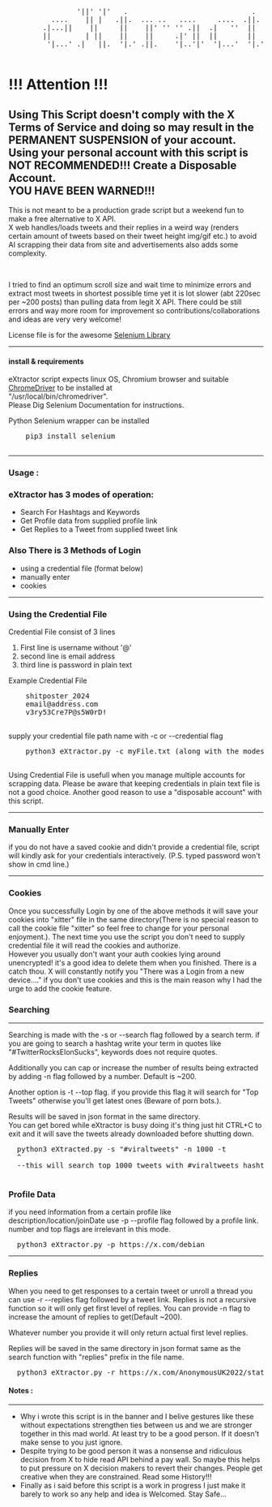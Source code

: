 <pre>
                '||' '|'   .                             .                   
          ....    || |   .||.  ... ..   ....     ....  .||.    ...   ... ..  
        .|...||    ||     ||    ||' '' '' .||  .|   ''  ||   .|  '|.  ||' '' 
        ||        | ||    ||    ||     .|' ||  ||       ||   ||   ||  ||     
         '|...' .|   ||.  '|.' .||.    '|..'|'  '|...'  '|.'  '|..|' .||.    

</pre>

<div>
<h1>!!! Attention !!!</h1>
  <p>
          <h2>Using This Script doesn't comply with the X Terms of Service and doing so 
          may result in the PERMANENT SUSPENSION of your account.
          Using your personal account with this script is NOT RECOMMENDED!!!
          Create a Disposable Account. <br> YOU HAVE BEEN WARNED!!!</h2>
</p>
</div>

<p>This is not meant to be a production grade script but a weekend fun to make a free alternative to X API.<br>
  X web handles/loads tweets and their replies in a weird way (renders certain amount of tweets based on their tweet height img/gif etc.) to avoid AI scrapping their data from site and advertisements also adds some complexity.
</p><br> 
  <p>
    I tried to find an optimum scroll size and wait time to minimize errors and extract most tweets in shortest possible time yet it is lot slower (abt 220sec per ~200 posts) 
    than pulling data from legit X API. There could be still errors and way more room for improvement so contributions/collaborations and ideas are very very welcome!<br>
  </p>
  <p>License file is for the awesome <a href="https://github.com/SeleniumHQ/selenium">Selenium Library</a>
  </p>
<hr>

<h4>install & requirements</h4>
<p>
    eXtractor script expects linux OS, Chromium browser and suitable <a href="https://googlechromelabs.github.io/chrome-for-testing/known-good-versions-with-downloads.json">ChromeDriver</a>
    to be installed at <br> "/usr/local/bin/chromedriver". <br> Please Dig Selenium Documentation for instructions.
  </p>
  <p>Python Selenium wrapper can be installed</p>
  <pre>
    pip3 install selenium
  </pre>
<hr>
<h3>Usage :</h3>
<div>
  <h3>eXtractor has 3 modes of operation:</h3>
  <p>
    <ul>
      <li>Search For Hashtags and Keywords</li>
      <li>Get Profile data from supplied profile link</li>
      <li>Get Replies to a Tweet from supplied tweet link</li>
    </ul>
  </p>
</div>
<div>
  <h3>Also There is 3 Methods of Login</h3>
  <ul>
    <li>using a credential file (format below)</li>
    <li>manually enter</li>
    <li>cookies</li>
  </ul>
  <hr>
  <h3>Using the Credential File</h3>
  <p>Credential File consist of 3 lines</p>
  <ol>
    <li>First line is username without '@'</li>
    <li>second line is email address</li>
    <li>third line is password in plain text</li>
  </ol>
  <p>Example Credential File</p>
  <pre>
    shitposter_2024
    email@address.com
    v3ry53Cre7P@s5W0rD!
  </pre>
  <p>supply your credential file path name with -c or --credential flag</p>
  <pre>
    python3 eXtractor.py -c myFile.txt (along with the modes --profile /--replies /--search flags see below.)
  </pre>
  <p>
    Using Credential File is usefull when you manage multiple accounts for scrapping data. Please be aware that keeping credentials in plain text file is not a good choice. Another good reason to use a "disposable account" with this script.
  </p>
  <hr>
  <h3>Manually Enter</h3>
  <p>
    if you do not have a saved cookie and didn't provide a credential file, script will kindly ask for your credentials interactively. (P.S. typed password won't show in cmd line.)
  </p>
  <hr>
  <h3>Cookies</h3>
  <p>
    Once you successfully Login by one of the above methods it will save your cookies into "xitter" file in the same directory(There is no special reason to call the cookie file "xitter" so feel free to change for your personal enjoyment.). The next time you use the script you don't need to supply credential file it will read the cookies and authorize.<br>
    However you usually don't want your auth cookies lying around unencrypted! it's a good idea to delete them when you finished. There is a catch thou. X will constantly notify you "There was a Login from a new device...." if you don't use cookies and this is the main reason why I had the urge to add the cookie feature.
  </p>
</div>
<h3>Searching</h3>
<hr>
<p>
  Searching is made with the -s or --search flag followed by a search term. if you are going to search a hashtag write your term in quotes like "#TwitterRocksElonSucks", keywords does not require quotes.</p>
  <p>
  Additionally you can cap or increase the number of results being extracted by adding -n flag followed by a number. Default is ~200.
  </p>
  <p>
    Another option is -t --top flag. if you provide this flag it will search for "Top Tweets" otherwise you'll get latest ones (Beware of porn bots.).
  </p>
  <p>
  Results will be saved in json format in the same directory.<br> You can get bored while eXtractor is busy doing it's thing just hit CTRL+C to exit and it will save the tweets already downloaded before shutting down.
</p>
<pre>
  python3 eXtracted.py -s "#viraltweets" -n 1000 -t
  ^
  --this will search top 1000 tweets with #viraltweets hashtag. 
  
</pre>
<h3>
  Profile Data
</h3>
<p>
  if you need information from a certain profile like description/location/joinDate use -p --profile flag followed by a profile link. number and top flags are irrelevant in this mode. 
</p>
<pre>
  python3 eXtractor.py -p https://x.com/debian
</pre>
<hr>
<h3>
  Replies
</h3>
<p>
  When you need to get responses to a certain tweet or unroll a thread you can use -r --replies flag followed by a tweet link. Replies is not a recursive function so it will only get first level of replies. You can provide -n flag to increase the amount of replies to get(Default ~200).</p> 
<p>
  Whatever number you provide it will only return actual first level replies.  
</p>
<p>
  Replies will be saved in the same directory in json format same as the search function with "replies" prefix in the file name.
</p>
<pre>
  python3 eXtractor.py -r https://x.com/AnonymousUK2022/status/1825436338683781120
</pre>

<h4>Notes :</h4>
<hr>
<p>
  <ul>
    <li>
      Why i wrote this script is in the banner and I belive gestures like these without expectations strengthen ties between us and we are stronger together in this mad world. At least try to be a good person. If it doesn't make sense to you just ignore.  
    </li> 
    <li>
      Despite trying to be good person it was a nonsense and ridiculous decision from X to hide read API behind a pay wall. So maybe this helps to put pressure on X decision makers to revert their changes. People get creative when they are constrained. Read some History!!!    
    </li>
    <li>
      Finally as i said before this script is a work in progress I just make it barely to work so any help and idea is Welcomed. Stay Safe... 
    </li>
  </ul>
</p>
